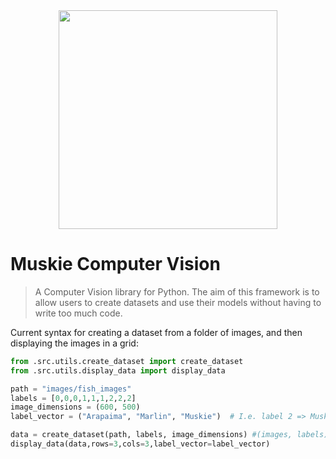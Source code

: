<div align="center">
<img src="https://github.com/03axdov/muskie/assets/62298758/d2f3e5c1-dd2a-4982-ab17-8cd2b0bd31ac" width="350" height="350">
</div>

# Muskie Computer Vision
> A Computer Vision library for Python. The aim of this framework is to allow users to create datasets and use their models without having to write too much code.

Current syntax for creating a dataset from a folder of images, and then displaying the images in a grid:
```python
from .src.utils.create_dataset import create_dataset
from .src.utils.display_data import display_data

path = "images/fish_images"
labels = [0,0,0,1,1,1,2,2,2]  
image_dimensions = (600, 500)
label_vector = ("Arapaima", "Marlin", "Muskie")  # I.e. label 2 => Muskie

data = create_dataset(path, labels, image_dimensions) #(images, labels)
display_data(data,rows=3,cols=3,label_vector=label_vector)
```
